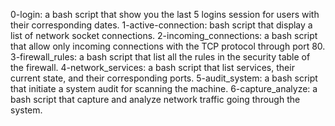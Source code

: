 0-login: a bash script that show you the last 5 logins session for users with their corresponding dates.
1-active-connection:  bash script that display a list of network socket connections.
2-incoming_connections: a bash script that allow only incoming connections with the TCP protocol through port 80.
3-firewall_rules: a bash script that list all the rules in the security table of the firewall.
4-network_services: a bash script that list services, their current state, and their corresponding ports.
5-audit_system: a bash script that initiate a system audit for scanning the machine.
6-capture_analyze: a bash script that capture and analyze network traffic going through the system.